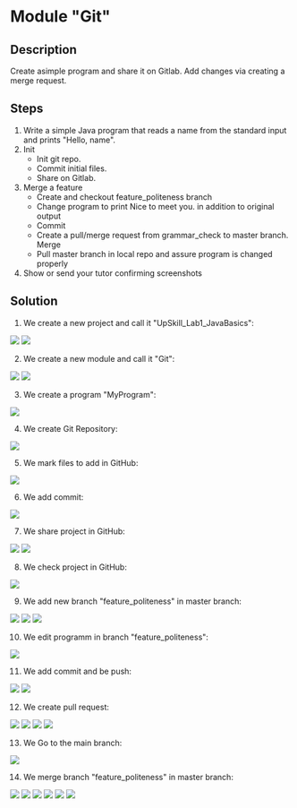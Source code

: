 # Module "Git"
## Description
Create asimple program and share it on Gitlab. Add changes via creating a merge request.
## Steps
1. Write a simple Java program that reads a name from the standard input and prints "Hello, name".
2. Init
    * Init git repo.
    * Commit initial files.
    * Share on Gitlab.
3. Merge a feature
    * Create and checkout feature_politeness branch
    * Change program to print Nice to meet you. in addition to original output
    * Commit
    * Create a pull/merge request from grammar_check to master branch. Merge
    * Pull master branch in local repo and assure program is changed properly
4. Show or send your tutor confirming screenshots
## Solution
1. We create a new project and call it "UpSkill_Lab1_JavaBasics":

![](https://github.com/vitalikulsha/UpSkill_Lab1_JavaBasics/blob/master/Git/img/step1.jpg)
![](https://github.com/vitalikulsha/UpSkill_Lab1_JavaBasics/blob/master/Git/img/step2.jpg)

2. We create a new module and call it "Git":

![](https://github.com/vitalikulsha/UpSkill_Lab1_JavaBasics/blob/master/Git/img/step3.jpg)
![](https://github.com/vitalikulsha/UpSkill_Lab1_JavaBasics/blob/master/Git/img/step4.jpg)

3. We create a program "MyProgram":

![](https://github.com/vitalikulsha/UpSkill_Lab1_JavaBasics/blob/master/Git/img/step5.jpg)

4. We create Git Repository:

![](https://github.com/vitalikulsha/UpSkill_Lab1_JavaBasics/blob/master/Git/img/step7.jpg)

5. We mark files to add in GitHub:

![](https://github.com/vitalikulsha/UpSkill_Lab1_JavaBasics/blob/master/Git/img/step8.jpg)

6. We add commit:

![](https://github.com/vitalikulsha/UpSkill_Lab1_JavaBasics/blob/master/Git/img/step9.jpg)

7. We share project in GitHub:

![](https://github.com/vitalikulsha/UpSkill_Lab1_JavaBasics/blob/master/Git/img/step10.jpg)
![](https://github.com/vitalikulsha/UpSkill_Lab1_JavaBasics/blob/master/Git/img/step11.jpg)

8. We check project in GitHub:

![](https://github.com/vitalikulsha/UpSkill_Lab1_JavaBasics/blob/master/Git/img/step12.jpg)

9. We add new branch "feature_politeness" in master branch:

![](https://github.com/vitalikulsha/UpSkill_Lab1_JavaBasics/blob/master/Git/img/step13.jpg)
![](https://github.com/vitalikulsha/UpSkill_Lab1_JavaBasics/blob/master/Git/img/step14.jpg)
![](https://github.com/vitalikulsha/UpSkill_Lab1_JavaBasics/blob/master/Git/img/step15.jpg)

10. We edit programm in branch "feature_politeness":

![](https://github.com/vitalikulsha/UpSkill_Lab1_JavaBasics/blob/master/Git/img/step16.jpg)

11. We add commit and be push:

![](https://github.com/vitalikulsha/UpSkill_Lab1_JavaBasics/blob/master/Git/img/step17.jpg)
![](https://github.com/vitalikulsha/UpSkill_Lab1_JavaBasics/blob/master/Git/img/step18.jpg)

12. We create pull request:

![](https://github.com/vitalikulsha/UpSkill_Lab1_JavaBasics/blob/master/Git/img/step19.jpg)
![](https://github.com/vitalikulsha/UpSkill_Lab1_JavaBasics/blob/master/Git/img/step20.jpg)
![](https://github.com/vitalikulsha/UpSkill_Lab1_JavaBasics/blob/master/Git/img/step21.jpg)
![](https://github.com/vitalikulsha/UpSkill_Lab1_JavaBasics/blob/master/Git/img/step22.jpg)

13. We Go to the main branch:

![](https://github.com/vitalikulsha/UpSkill_Lab1_JavaBasics/blob/master/Git/img/step23.jpg)

14. We merge branch "feature_politeness" in master branch:

![](https://github.com/vitalikulsha/UpSkill_Lab1_JavaBasics/blob/master/Git/img/step23.jpg)
![](https://github.com/vitalikulsha/UpSkill_Lab1_JavaBasics/blob/master/Git/img/step24.jpg)
![](https://github.com/vitalikulsha/UpSkill_Lab1_JavaBasics/blob/master/Git/img/step25.jpg)
![](https://github.com/vitalikulsha/UpSkill_Lab1_JavaBasics/blob/master/Git/img/step26.jpg)
![](https://github.com/vitalikulsha/UpSkill_Lab1_JavaBasics/blob/master/Git/img/step27.jpg)
![](https://github.com/vitalikulsha/UpSkill_Lab1_JavaBasics/blob/master/Git/img/step28.jpg)
